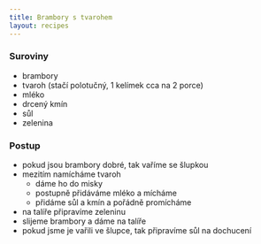 ```yaml
---
title: Brambory s tvarohem
layout: recipes
---
```


### Suroviny
- brambory
- tvaroh (stačí polotučný, 1 kelímek cca na 2 porce)
- mléko
- drcený kmín
- sůl
- zelenina

### Postup
- pokud jsou brambory dobré, tak vaříme se šlupkou
- mezitím namícháme tvaroh
  - dáme ho do misky
  - postupně přidáváme mléko a mícháme
  - přidáme sůl a kmín a pořádně promícháme
- na talíře připravíme zeleninu
- slijeme brambory a dáme na talíře
- pokud jsme je vařili ve šlupce, tak připravíme sůl na dochucení
